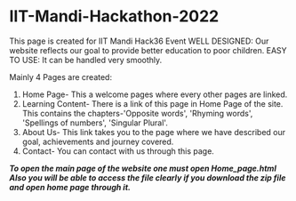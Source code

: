# IIT-Mandi-Hackathon-2022
This page is created for IIT Mandi Hack36 Event
WELL DESIGNED: Our website reflects our goal to provide better education to poor children.
EASY TO USE: It can be handled very smoothly.

Mainly 4 Pages are created:
1) Home Page- This a welcome pages where every other pages are linked.
2) Learning Content- There is a link of this page in Home Page of the site. This contains the chapters-'Opposite words', 'Rhyming words', 'Spellings of numbers', 'Singular Plural'.
3) About Us- This link takes you to the page where we have described our goal, achievements and journey covered.
4) Contact- You can contact with us through this page.


***To open the main page of the website one must open Home_page.html
Also you will be able to access the file clearly if you download the zip file and open home page through it.***
